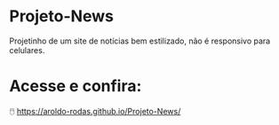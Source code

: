 # Projeto-News
Projetinho de um site de notícias bem estilizado, não é responsivo para celulares.
# Acesse e confira:

🖱️ https://aroldo-rodas.github.io/Projeto-News/
